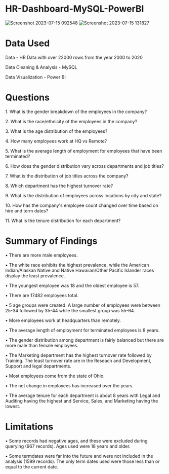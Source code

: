 # HR-Dashboard-MySQL-PowerBI

![Screenshot 2023-07-15 092548](https://github.com/raventheanalyst/HR-Dashboard-MySQL-PowerBI/assets/128438737/1c8efd3c-ae83-4537-8614-454b1842393d)
![Screenshot 2023-07-15 131827](https://github.com/raventheanalyst/HR-Dashboard-MySQL-PowerBI/assets/128438737/afe5c307-6983-4e95-b531-6967529251ca)

<!DOCTYPE html>
<html>
<head>
<!-- HTML Codes by Quackit.com -->
<meta name="viewport" content="width=device-width, initial-scale=1">
</head>
<body>
<h1>Data Used </h1>
<p>Data - HR Data with over 22000 rows from the year 2000 to 2020</p>
<p></p>
<p>Data Cleaning & Analysis - MySQL</p>
<p></p>
<p>Data Visualization - Power BI</p>
</body>
</html> 

<!DOCTYPE html>
<html>
<head>
<!-- HTML Codes by Quackit.com -->
<meta name="viewport" content="width=device-width, initial-scale=1">
</head>
<body>
<h1>Questions</h1>
<p>1. What is the gender breakdown of the employees in the company?</p>
<p>2. What is the race/ethnicity of the employees in the company?</p>
<p>3. What is the age distribution of the employees?</p>
<p>4. How many employees work at HQ vs Remote?</p>
<p>5. What is the average length of employment for employees that have been terminated?</p>
<p>6. How does the gender distribution vary across departments and job titles?</p>
<p>7. What is the distribution of job titles across the company?</p>
<p>8. Which department has the highest turnover rate?</p>
<p>9. What is the distribution of employees across locations by city and state?</p>
<p>10. How has the company's employee count changed over time based on hire and term dates? </p>
<p>11. What is the tenure distribution for each department? </p>
</body>
</html>

<!DOCTYPE html>
<html>
<head>
<!-- HTML Codes by Quackit.com -->
<meta name="viewport" content="width=device-width, initial-scale=1">
</head>
<body>
<h1>Summary of Findings</h1>
<p>• There are more male employees.</p>
<p>• The white race exhibits the highest prevalence, while the American Indian/Alaskan Native and Native Hawaiian/Other Pacific Islander races display the least prevalence. </p>
<p>• The youngest employee was 18 and the oldest employee is 57.</p>
<p>• There are 17482 employees total. </p>
<p>• 5 age groups were created. A large number of employees were between 25-34 followed by 35-44 while the smallest group was 55-64.</p>
<p>•  More employees work at headquarters than remotely. </p>
<p>• The average length of employment for terminated employees is 8 years.</p>
<p>• The gender distribution among department is fairly balanced but there are more male than female employees. </p>
<p>• The Marketing department has the highest turnover rate followed by Training. The least turnover rate are in the Reseach and Development, Support and legal departments. </p>
<p>• Most employees come from the state of Ohio.</p>
<p>• The net change in employees has increased over the years.</p>
<p>• The average tenure for each department is about 8 years with Legal and Auditing having the highest and Service, Sales, and Marketing having the lowest. </p>
</body>
</html>

<!DOCTYPE html>
<html>
<head>
<!-- HTML Codes by Quackit.com -->
<meta name="viewport" content="width=device-width, initial-scale=1">
</head>
<body>
<h1>Limitations</h1>
<p>• Some records had negative ages, and these were excluded during querying (967 records). Ages used were 18 years and older.</p>
<p>• Some termdates were far into the future and were not included in the analysis (1599 records). The only term dates used were those less than or equal to the current date. </p>
</body>
</html>
